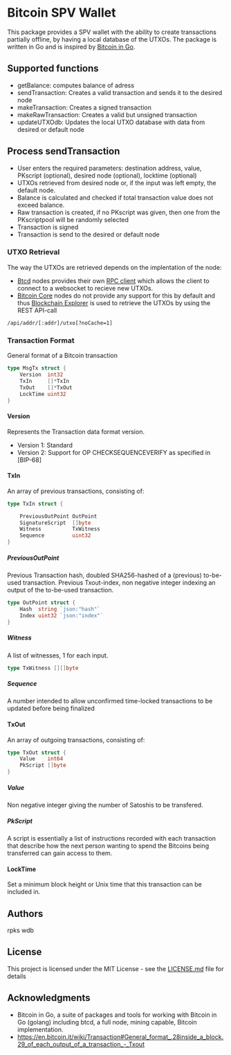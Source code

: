 # Bitcoin SPV Wallet
This package provides a SPV wallet with the ability to create transactions partially offline, by having a local database of the UTXOs. The package is written in Go and is  inspired by [Bitcoin in Go](https://github.com/btcsuite).

## Supported functions
* getBalance: computes balance of adress
* sendTransaction: Creates a valid transaction and sends it to the desired node
* makeTransaction: Creates a signed transaction
* makeRawTransaction: Creates a valid but unsigned transaction
* updateUTXOdb: Updates the local UTXO database with data from desired or default node

## Process sendTransaction
* User enters the required parameters:  destination address,  value, PKscript (optional), desired node (optional), locktime (optional)
* UTXOs retrieved from desired node or, if the input was left empty, the default node.
* Balance is calculated and checked if total transaction value does not exceed balance.
* Raw transaction is created, if no PKscript was given, then one from the PKscriptpool will be randomly selected
* Transaction is signed
* Transaction is send to the desired or default node


### UTXO Retrieval
The way the UTXOs are retrieved depends on the implentation of the node:
* [Btcd](https://github.com/btcsuite/btcd) nodes provides their own [RPC client](https://github.com/btcsuite/btcd/tree/master/rpcclient/examples/btcwalletwebsockets) which allows the client to connect to a websocket to recieve new UTXOs.
* [Bitcoin Core](https://bitcoin.org/en/bitcoin-core/) nodes do not provide any support for this by default and thus [Blockchain Explorer](https://www.blockchain.com/explorer) is used to retrieve the UTXOs by using the REST API-call  
```
/api/addr/[:addr]/utxo[?noCache=1]
```
### Transaction Format
General format of a Bitcoin transaction
```go
type MsgTx struct {
	Version  int32
	TxIn     []*TxIn
	TxOut    []*TxOut
	LockTime uint32
}
```
#### Version
Represents the Transaction data format version.
* Version 1: Standard
* Version 2: Support for OP CHECKSEQUENCEVERIFY as specified in [BIP-68]

#### TxIn
An array of previous transactions, consisting of:
```go
type TxIn struct {

	PreviousOutPoint OutPoint
	SignatureScript  []byte
	Witness          TxWitness
	Sequence         uint32
}
```
##### PreviousOutPoint
Previous Transaction hash, doubled SHA256-hashed of a (previous) to-be-used transaction.
Previous Txout-index, non negative integer indexing an output of the to-be-used transaction.
```go
type OutPoint struct {
	Hash  string `json:"hash"`
	Index uint32 `json:"index"`
}
```
##### Witness
A list of witnesses, 1 for each input.
```go
type TxWitness [][]byte
```
##### Sequence
A number intended to allow unconfirmed time-locked transactions to be updated before being finalized

#### TxOut
An array of outgoing transactions, consisting of:
```go
type TxOut struct {
	Value    int64
	PkScript []byte
}
```
##### Value
Non negative integer giving the number of Satoshis to be transfered.

##### PkScript
A script is essentially a list of instructions recorded with each transaction that describe how the next person wanting to spend the Bitcoins being transferred can gain access to them.

#### LockTime
Set a minimum block height or Unix time that this transaction can be included in.

## Authors
rpks
wdb
## License

This project is licensed under the MIT License - see the [LICENSE.md](LICENSE.md) file for details

## Acknowledgments
* Bitcoin in Go, a suite of packages and tools for working with Bitcoin in Go (golang) including btcd, a full node, mining capable, Bitcoin implementation.
* https://en.bitcoin.it/wiki/Transaction#General_format_.28inside_a_block.29_of_each_output_of_a_transaction_-_Txout

